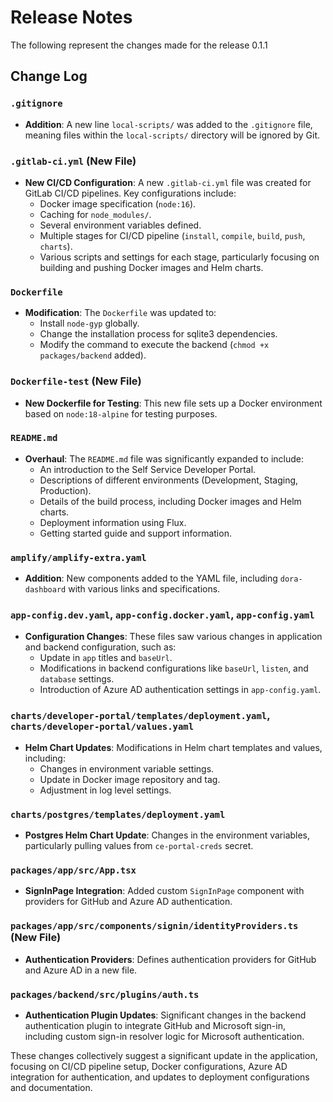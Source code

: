 
# Release Notes
The following represent the changes made for the release 0.1.1

## Change Log

### `.gitignore`
- **Addition**: A new line `local-scripts/` was added to the `.gitignore` file, meaning files within the `local-scripts/` directory will be ignored by Git.

### `.gitlab-ci.yml` (New File)
- **New CI/CD Configuration**: A new `.gitlab-ci.yml` file was created for GitLab CI/CD pipelines. Key configurations include:
  - Docker image specification (`node:16`).
  - Caching for `node_modules/`.
  - Several environment variables defined.
  - Multiple stages for CI/CD pipeline (`install`, `compile`, `build`, `push`, `charts`).
  - Various scripts and settings for each stage, particularly focusing on building and pushing Docker images and Helm charts.

### `Dockerfile`
- **Modification**: The `Dockerfile` was updated to:
  - Install `node-gyp` globally.
  - Change the installation process for sqlite3 dependencies.
  - Modify the command to execute the backend (`chmod +x packages/backend` added).

### `Dockerfile-test` (New File)
- **New Dockerfile for Testing**: This new file sets up a Docker environment based on `node:18-alpine` for testing purposes.

### `README.md`
- **Overhaul**: The `README.md` file was significantly expanded to include:
  - An introduction to the Self Service Developer Portal.
  - Descriptions of different environments (Development, Staging, Production).
  - Details of the build process, including Docker images and Helm charts.
  - Deployment information using Flux.
  - Getting started guide and support information.

### `amplify/amplify-extra.yaml`
- **Addition**: New components added to the YAML file, including `dora-dashboard` with various links and specifications.

### `app-config.dev.yaml`, `app-config.docker.yaml`, `app-config.yaml`
- **Configuration Changes**: These files saw various changes in application and backend configuration, such as:
  - Update in `app` titles and `baseUrl`.
  - Modifications in backend configurations like `baseUrl`, `listen`, and `database` settings.
  - Introduction of Azure AD authentication settings in `app-config.yaml`.

### `charts/developer-portal/templates/deployment.yaml`, `charts/developer-portal/values.yaml`
- **Helm Chart Updates**: Modifications in Helm chart templates and values, including:
  - Changes in environment variable settings.
  - Update in Docker image repository and tag.
  - Adjustment in log level settings.

### `charts/postgres/templates/deployment.yaml`
- **Postgres Helm Chart Update**: Changes in the environment variables, particularly pulling values from `ce-portal-creds` secret.

### `packages/app/src/App.tsx`
- **SignInPage Integration**: Added custom `SignInPage` component with providers for GitHub and Azure AD authentication.

### `packages/app/src/components/signin/identityProviders.ts` (New File)
- **Authentication Providers**: Defines authentication providers for GitHub and Azure AD in a new file.

### `packages/backend/src/plugins/auth.ts`
- **Authentication Plugin Updates**: Significant changes in the backend authentication plugin to integrate GitHub and Microsoft sign-in, including custom sign-in resolver logic for Microsoft authentication.

These changes collectively suggest a significant update in the application, focusing on CI/CD pipeline setup, Docker configurations, Azure AD integration for authentication, and updates to deployment configurations and documentation.